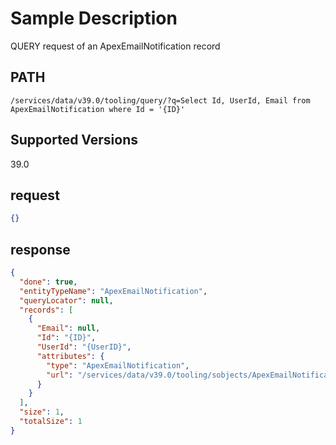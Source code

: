 # Sample Description
QUERY request of an ApexEmailNotification record

## PATH
```
/services/data/v39.0/tooling/query/?q=Select Id, UserId, Email from ApexEmailNotification where Id = '{ID}'
```
## Supported Versions
39.0

## request
 ```json
 {}
```

## response
```json
{
  "done": true,
  "entityTypeName": "ApexEmailNotification",
  "queryLocator": null,
  "records": [
    {
      "Email": null,
      "Id": "{ID}",
      "UserId": "{UserID}",
      "attributes": {
        "type": "ApexEmailNotification",
        "url": "/services/data/v39.0/tooling/sobjects/ApexEmailNotification/{ID}"
      }
    }
  ],
  "size": 1,
  "totalSize": 1
}
```
